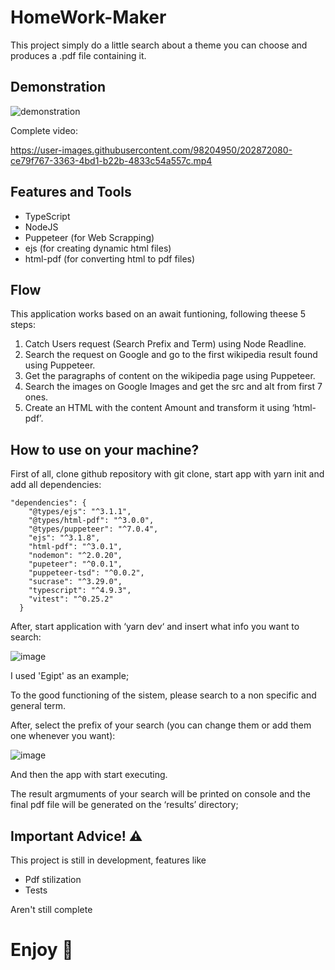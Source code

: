 # HomeWork-Maker

This project simply do a little search about a theme you can choose and produces a .pdf file containing it. 

## Demonstration

![demonstration](https://user-images.githubusercontent.com/98204950/202871920-46a6a7cc-f44d-4af4-8c5e-2ac8cf1b20bc.gif)

Complete video: 

https://user-images.githubusercontent.com/98204950/202872080-ce79f767-3363-4bd1-b22b-4833c54a557c.mp4


## Features and Tools

- TypeScript
- NodeJS
- Puppeteer (for Web Scrapping)
- ejs (for creating dynamic html files)
- html-pdf (for converting html to pdf files)

## Flow

This application works based on an await funtioning, following theese 5 steps:

1. Catch Users request (Search Prefix and Term) using Node Readline.
2. Search the request on Google and go to the first wikipedia result found using Puppeteer.
3. Get the paragraphs of content on the wikipedia page using Puppeteer.
4. Search the images on Google Images and get the src and alt from first 7 ones.
5. Create an HTML with the content Amount and transform it using ‘html-pdf’.

## How to use on your machine?

First of all, clone github repository with git clone, start app with yarn init and add all dependencies:

```tsx
"dependencies": {
    "@types/ejs": "^3.1.1",
    "@types/html-pdf": "^3.0.0",
    "@types/puppeteer": "^7.0.4",
    "ejs": "^3.1.8",
    "html-pdf": "^3.0.1",
    "nodemon": "^2.0.20",
    "pupeteer": "^0.0.1",
    "puppeteer-tsd": "^0.0.2",
    "sucrase": "^3.29.0",
    "typescript": "^4.9.3",
    "vitest": "^0.25.2"
  }
```

After, start application with ‘yarn dev‘ and insert what info you want to search:

![image](https://i.ibb.co/ngjzBFr/Whats-App-Image-2022-11-19-at-17-45-15.jpg)

I used 'Egipt' as an example;

To the good functioning of the sistem, please search to a non specific and general term.

After, select the prefix of your search (you can change them or add them one whenever you want):

![image](https://i.ibb.co/g4KkKJN/prefix-selecting.jpg)

And then the app with start executing.

The result argmuments of your search will be printed on console and the final pdf file will be generated on the ‘results’ directory;

## Important Advice! ⚠

This project is still in development, features like

- Pdf stilization
- Tests 

Aren't still complete

# Enjoy 🗿
